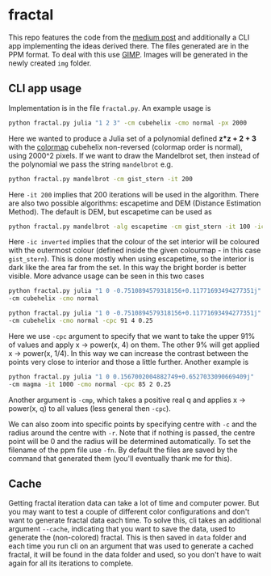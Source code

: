 # fractal
This repo features the code from the [medium post](https://medium.com/p/6ad53bbc8208) and additionally a CLI app implementing the ideas derived there. The files generated are in the PPM format. To deal with this use [GIMP](https://www.gimp.org/). Images will be generated in the newly created `img` folder.

## CLI app usage
Implementation is in the file `fractal.py`. An example usage is

```bash
python fractal.py julia "1 2 3" -cm cubehelix -cmo normal -px 2000
````

Here we wanted to produce a Julia set of a polynomial defined **z*z + 2 + 3** with the [colormap](https://matplotlib.org/stable/tutorials/colors/colormaps.html) cubehelix non-reversed (colormap order is normal), using 2000^2 pixels. If we want to draw the Mandelbrot set, then instead of the polynomial we pass the string `mandelbrot` e.g.

``` bash
python fractal.py mandelbrot -cm gist_stern -it 200
```

Here `-it 200` implies that 200 iterations will be used in the algorithm. There are also two possible algorithms: escapetime and DEM (Distance Estimation Method). The default is DEM, but escapetime can be used as

```bash
python fractal.py mandelbrot -alg escapetime -cm gist_stern -it 100 -ic inverted
```

Here `-ic inverted` implies that the colour of the set interior will be coloured with the outermost colour (defined inside the given colourmap - in this case `gist_stern`). This is done mostly when using escapetime, so the interior is dark like the area far from the set. In this way the bright border is better visible. More advance usage can be seen in this two cases

```bash
python fractal.py julia "1 0 -0.7510894579318156+0.11771693494277351j" 
-cm cubehelix -cmo normal
```

```bash
python fractal.py julia "1 0 -0.7510894579318156+0.11771693494277351j" 
-cm cubehelix -cmo normal -cpc 91 4 0.25
```

Here we use `-cpc` argument to specify that we want to take the upper 91% of values and apply x -> power(x, 4) on them. The other 9% will get applied x -> power(x, 1/4). In this way we can increase the contrast between the points very close to interior and those a little further. Another example is

```bash
python fractal.py julia "1 0 0.1567002004882749+0.6527033090669409j" 
-cm magma -it 1000 -cmo normal -cpc 85 2 0.25
```

Another argument is `-cmp`, which takes a positive real q and applies x -> power(x, q) to all values (less general then `-cpc`).

We can also zoom into specific points by specifying centre with `-c` and the radius around the centre with `-r`. Note that if nothing is passed, the centre point will be 0 and the radius will be determined automatically. To set the filename of the ppm file use `-fn`. By default the files are saved by the command that generated them (you'll eventually thank me for this).

## Cache
Getting fractal iteration data can take a lot of time and computer power. But you may want to test a couple of different color configurations and don't want to generate fractal data each time. To solve this, cli takes an additional argument `--cache`, indicating that you want to save the data, used to generate the (non-colored) fractal. This is then saved in `data` folder and each time you run cli on an argument that was used to generate a cached fractal, it will be found in the data folder and used, so you don't have to wait again for all its iterations to complete.